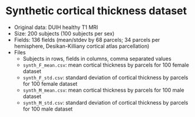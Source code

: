 Synthetic cortical thickness dataset
====================================

* Original data: DUIH healthy T1 MRI
* Size: 200 subjects (100 subjects per sex)
* Fields: 136 fields (mean/stdev by 68 parcels; 34 parcels per hemisphere, Desikan-Killiany cortical atlas parcellation)
* Files
    - Subjects in rows, fields in columns, comma separated values
    - `synth_F_mean.csv`: mean cortical thickness by parcels for 100 female dataset
    - `synth_F_std.csv`: standard deviation of cortical thickness by parcels for 100 female dataset
    - `synth_M_mean.csv`: mean cortical thickness by parcels for 100 male dataset
    - `synth_M_std.csv`: standard deviation of cortical thickness by parcels for 100 male dataset
